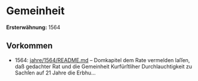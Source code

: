 # Gemeinheit

**Ersterwähnung:** 1564

## Vorkommen
- 1564: [jahre/1564/README.md](../jahre/1564/README.md) – Domkapitel
dem Rate vermelden laſſen, daß gedachter Rat und die
Gemeinheit Kurfürſtliher Durchlauchtigkeit zu Sachſen
auf 21 Jahre die Erbhu...
